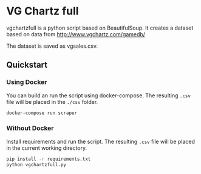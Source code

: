 # VG Chartz full

vgchartzfull is a python script based on BeautifulSoup.
It creates a dataset based on data from 
http://www.vgchartz.com/gamedb/

The dataset is saved as vgsales.csv.

## Quickstart

### Using Docker

You can build an run the script using docker-compose. The resulting `.csv` file will be placed in the `./csv` folder.

````bash
docker-compose run scraper
````

### Without Docker

Install requirements and run the script. The resulting `.csv` file will be placed in the current working directory.

````bash
pip install -r requirements.txt
python vgchartzfull.py
````
